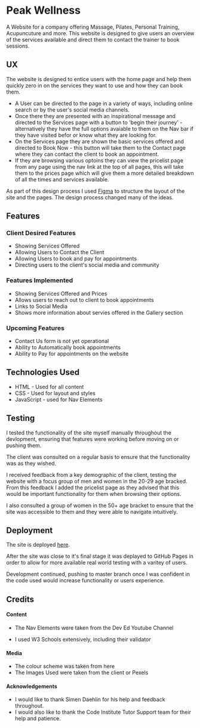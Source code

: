 Peak Wellness 
================

A Website for a company offering Massage, Pilates, Personal Training, Acupuncuture and more. This website is designed to give users an overview of the services available and direct them to contact the trainer to book sessions.

UX
------------------------

The website is designed to entice users with the home page and help them quickly zero in on the services they want to use and how they can book them.

* A User can be directed to the page in a variety of ways, including online search or by the user's social media channels.
* Once there they are presented with an inspirational message and directed to the Services page with a button to 'begin their journey' - alternatively they have the full options avaiable to them on the Nav bar if they have visited befor or know what they are looking for.
* On the Services page they are shown the basic services offered and directed to Book Now - this button will take them to the Contact page where they can contact the client to book an appointment.
* If they are browsing various optoins they can view the pricelist page from any page using the nav link at the top of all pages, this will take them to the prices page which will give them a more detailed breakdown of all the times and services available.

As part of this design process I used [Figma](https://www.figma.com) to structure the layout of the site and the pages. The design process changed many of the ideas.

Features
------------------

### Client Desired Features

* Showing Services Offered
* Allowing Users to Contact the Client
* Allowing Users to book and pay for appointments
* Directing users to the client's social media and community

### Features Implemented

* Showing Services Offered and Prices
* Allows users to reach out to client to book appointments
* Links to Social Media
* Shows more information about servies offered in the Gallery section

### Upcoming Features

* Contact Us form is not yet operational
* Ability to Automatically book appointments
* Ability to Pay for appointments on the website

Technologies Used
------------

* HTML - Used for all content
* CSS - Used for layout and styles
* JavaScript - used for Nav Elements


Testing
--------------

I tested the functionality of the site myself manually throughout the devlopment, ensuring that features were working before moving on or pushing them.

The client was consulted on a regular basis to ensure that the functionality was as they wished.

I received feedback from a key demographic of the client, testing the website with a focus group of men and women in the 20-29 age bracked. From this feedback I added the pricelist page as they advised that this would be important functionality for them when browsing their options.

I also consulted a group of women in the 50+ age bracket to ensure that the site was accessible to them and they were able to navigate intuitively.


Deployment
-------------------


The site is deployed [here](geminerald.github.io/peakwellness "Peak Wellness page on GitHub Pages").

After the site was close to it's final stage it was deplayed to GitHub Pages in order to allow for more available real world testing with a varitey of users. 

Development continued, pushing to master branch once I was confident in the code used would increase functionality or users experience.

Credits
---------------------------

#### Content


* The Nav Elements were taken from the Dev Ed Youtube Channel

*  I used W3 Schools extensively, including their validator


#### Media

*  The colour scheme was taken from here
*  The Images Used were taken from the client or Pexels

#### Acknowledgements

* I would like to thank Simen Daehlin for his help and feedback throughout.
* I would also like to thank the Code Institute Tutor Support team for their help and patience.